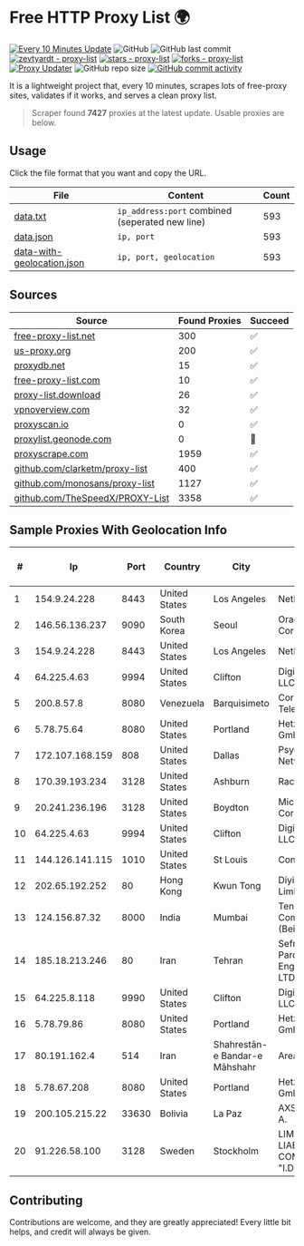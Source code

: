 
# Free HTTP Proxy List 🌍

[![Every 10 Minutes Update](https://github.com/mertguvencli/http-proxy-list/actions/workflows/main.yml/badge.svg?branch=main)](https://github.com/mertguvencli/http-proxy-list/actions/workflows/main.yml)
![GitHub](https://img.shields.io/github/license/mertguvencli/http-proxy-list)
![GitHub last commit](https://img.shields.io/github/last-commit/mertguvencli/http-proxy-list)
[![zevtyardt - proxy-list](https://img.shields.io/static/v1?label=zevtyardt&message=proxy-list&color=blue&logo=github)](https://github.com/zevtyardt/proxy-list "Go to GitHub repo")
[![stars - proxy-list](https://img.shields.io/github/stars/zevtyardt/proxy-list?style=social)](https://github.com/zevtyardt/proxy-list)
[![forks - proxy-list](https://img.shields.io/github/forks/zevtyardt/proxy-list?style=social)](https://github.com/zevtyardt/proxy-list)
[![Proxy Updater](https://github.com/zevtyardt/proxy-list/workflows/Proxy%20Updater/badge.svg)](https://github.com/zevtyardt/proxy-list/actions?query=workflow:"Proxy+Updater")
![GitHub repo size](https://img.shields.io/github/repo-size/zevtyardt/proxy-list)
[![GitHub commit activity](https://img.shields.io/github/commit-activity/m/zevtyardt/proxy-list?logo=commits)](https://github.com/zevtyardt/proxy-list/commits/main)

It is a lightweight project that, every 10 minutes, scrapes lots of free-proxy sites, validates if it works, and serves a clean proxy list.

> Scraper found **7427** proxies at the latest update. Usable proxies are below.

## Usage

Click the file format that you want and copy the URL.

|File|Content|Count|
|----|-------|-----|
|[data.txt](https://raw.githubusercontent.com/mertguvencli/http-proxy-list/main/proxy-list/data.txt)|`ip_address:port` combined (seperated new line)|593|
|[data.json](https://raw.githubusercontent.com/mertguvencli/http-proxy-list/main/proxy-list/data.json)|`ip, port`|593|
|[data-with-geolocation.json](https://raw.githubusercontent.com/mertguvencli/http-proxy-list/main/proxy-list/data-with-geolocation.json)|`ip, port, geolocation`|593|

## Sources

|Source|Found Proxies|Succeed|
|------|-------------|-------|
|[free-proxy-list.net](https://free-proxy-list.net)|300|✅|
|[us-proxy.org](https://www.us-proxy.org)|200|✅|
|[proxydb.net](http://proxydb.net)|15|✅|
|[free-proxy-list.com](https://free-proxy-list.com/?page=&port=&type%5B%5D=http&type%5B%5D=https&up_time=0&search=Search)|10|✅|
|[proxy-list.download](https://www.proxy-list.download/HTTP)|26|✅|
|[vpnoverview.com](https://vpnoverview.com/privacy/anonymous-browsing/free-proxy-servers)|32|✅|
|[proxyscan.io](https://www.proxyscan.io)|0|✅|
|[proxylist.geonode.com](https://proxylist.geonode.com/api/proxy-list?limit=300&page=1&sort_by=lastChecked&sort_type=desc&protocols=http,https)|0|🚫|
|[proxyscrape.com](https://api.proxyscrape.com/v2/?request=displayproxies&protocol=http&timeout=10000&country=all&ssl=all&anonymity=all)|1959|✅|
|[github.com/clarketm/proxy-list](https://raw.githubusercontent.com/clarketm/proxy-list/master/proxy-list-raw.txt)|400|✅|
|[github.com/monosans/proxy-list](https://raw.githubusercontent.com/monosans/proxy-list/main/proxies/http.txt)|1127|✅|
|[github.com/TheSpeedX/PROXY-List](https://raw.githubusercontent.com/TheSpeedX/PROXY-List/master/http.txt)|3358|✅|


## Sample Proxies With Geolocation Info

|#|Ip|Port|Country|City|Internet Service Provider|
|-|--|----|-------|----|-------------------------|
|1|154.9.24.228|8443|United States|Los Angeles|NetLab Global|
|2|146.56.136.237|9090|South Korea|Seoul|Oracle Corporation|
|3|154.9.24.228|8443|United States|Los Angeles|NetLab Global|
|4|64.225.4.63|9994|United States|Clifton|DigitalOcean, LLC|
|5|200.8.57.8|8080|Venezuela|Barquisimeto|Corporación Telemic C.A.|
|6|5.78.75.64|8080|United States|Portland|Hetzner Online GmbH|
|7|172.107.168.159|808|United States|Dallas|Psychz Networks|
|8|170.39.193.234|3128|United States|Ashburn|Rackdog, LLC|
|9|20.241.236.196|3128|United States|Boydton|Microsoft Corporation|
|10|64.225.4.63|9994|United States|Clifton|DigitalOcean, LLC|
|11|144.126.141.115|1010|United States|St Louis|Contabo Inc.|
|12|202.65.192.252|80|Hong Kong|Kwun Tong|Diyixian.com Limited|
|13|124.156.87.32|8000|India|Mumbai|Tencent Cloud Computing (Beijing) Co|
|14|185.18.213.246|80|Iran|Tehran|Sefroyek Pardaz Engineering Co. LTD|
|15|64.225.8.118|9990|United States|Clifton|DigitalOcean, LLC|
|16|5.78.79.86|8080|United States|Portland|Hetzner Online GmbH|
|17|80.191.162.4|514|Iran|Shahrestān-e Bandar-e Māhshahr|Area|
|18|5.78.67.208|8080|United States|Portland|Hetzner Online GmbH|
|19|200.105.215.22|33630|Bolivia|La Paz|AXS Bolivia S. A.|
|20|91.226.58.100|3128|Sweden|Stockholm|LIMITED LIABILITY COMPANY "I.D.STRATEGY"|



## Contributing

Contributions are welcome, and they are greatly appreciated! Every
little bit helps, and credit will always be given.

